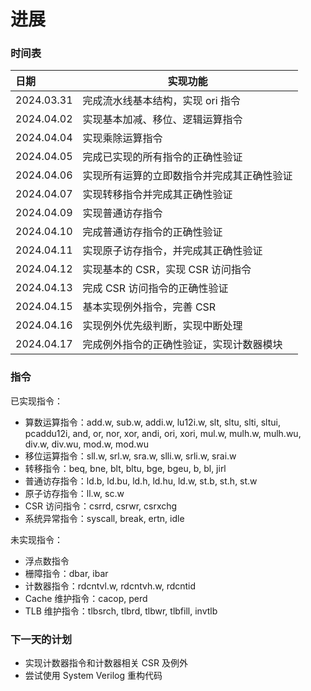 # 进展

### 时间表

| 日期         | 实现功能                  |
|:---------- | --------------------- |
| 2024.03.31 | 完成流水线基本结构，实现 ori 指令   |
| 2024.04.02 | 实现基本加减、移位、逻辑运算指令      |
| 2024.04.04 | 实现乘除运算指令              |
| 2024.04.05 | 完成已实现的所有指令的正确性验证      |
| 2024.04.06 | 实现所有运算的立即数指令并完成其正确性验证 |
| 2024.04.07 | 实现转移指令并完成其正确性验证       |
| 2024.04.09 | 实现普通访存指令              |
| 2024.04.10 | 完成普通访存指令的正确性验证        |
| 2024.04.11 | 实现原子访存指令，并完成其正确性验证    |
| 2024.04.12 | 实现基本的 CSR，实现 CSR 访问指令 |
| 2024.04.13 | 完成 CSR 访问指令的正确性验证 |
| 2024.04.15 | 基本实现例外指令，完善 CSR |
| 2024.04.16 | 实现例外优先级判断，实现中断处理 |
| 2024.04.17 | 完成例外指令的正确性验证，实现计数器模块 |

### 指令

已实现指令：

- 算数运算指令：add.w, sub.w, addi.w, lu12i.w, slt, sltu, slti, sltui, pcaddu12i, and, or, nor, xor, andi, ori, xori, mul.w, mulh.w, mulh.wu, div.w, div.wu, mod.w, mod.wu
- 移位运算指令：sll.w, srl.w, sra.w, slli.w, srli.w, srai.w
- 转移指令：beq, bne, blt, bltu, bge, bgeu, b, bl, jirl
- 普通访存指令：ld.b, ld.bu, ld.h, ld\.hu, ld.w, st.b, st.h, st.w
- 原子访存指令：ll.w, sc.w
- CSR 访问指令：csrrd, csrwr, csrxchg
- 系统异常指令：syscall, break, ertn, idle

未实现指令：

- 浮点数指令
- 栅障指令：dbar, ibar
- 计数器指令：rdcntvl.w, rdcntvh.w, rdcntid
- Cache 维护指令：cacop, perd
- TLB 维护指令：tlbsrch, tlbrd, tlbwr, tlbfill, invtlb

### 下一天的计划

- 实现计数器指令和计数器相关 CSR 及例外
- 尝试使用 System Verilog 重构代码
